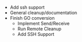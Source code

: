 - Add ssh support
- General cleanup/documentation
- Finish GO conversion
  - Implement Send/Receive
  - Run Remote Cleanup
  - Add SSH Support
